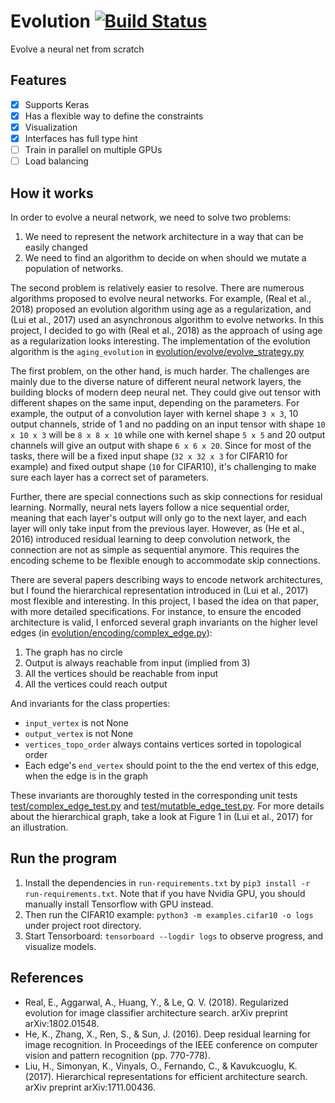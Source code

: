 # Evolution [![Build Status](https://travis-ci.com/zli117/Evolution.svg?token=j4y2W3bQxnm7LkxGR6Um&branch=master)](https://travis-ci.com/zli117/Evolution)
Evolve a neural net from scratch


## Features

  - [X] Supports Keras
  - [X] Has a flexible way to define the constraints
  - [X] Visualization
  - [X] Interfaces has full type hint
  - [ ] Train in parallel on multiple GPUs
  - [ ] Load balancing
  
## How it works
In order to evolve a neural network, we need to solve two problems:

1. We need to represent the network architecture in a way that can
   be easily changed
2. We need to find an algorithm to decide on when should we mutate a
   population of networks.
  
The second problem is relatively easier to resolve. There are numerous
algorithms proposed to evolve neural networks. For example,
(Real et al., 2018) proposed an evolution algorithm using age as a
regularization, and (Lui et al., 2017) used an asynchronous algorithm to
evolve networks. In this project, I decided to go with
(Real et al., 2018) as the approach of using age as a regularization 
looks interesting. The implementation of the evolution algorithm is the
`aging_evolution` in
[evolution/evolve/evolve_strategy.py](evolution/evolve/evolve_strategy.py)

The first problem, on the other hand, is much harder. The challenges are
mainly due to the diverse nature of different neural network layers, the
building blocks of modern deep neural net. They could give
out tensor with different shapes on the same input, depending on the
parameters. For example, the output of a convolution layer with kernel
shape `3 x 3`, 10 output channels, stride of 1 and no padding on an
input tensor with shape `10 x 10 x 3` will be `8 x 8 x 10` while one
with kernel shape `5 x 5` and 20 output channels will give an output
with shape `6 x 6 x 20`. Since for most of the tasks, there will be a
fixed input shape (`32 x 32 x 3` for CIFAR10 for example) and fixed
output shape (`10` for CIFAR10), it's challenging to make sure each
layer has a correct set of parameters.

Further, there are special connections such as skip
connections for residual learning. Normally, neural nets layers 
follow a nice sequential order, meaning that each layer's output will
only go to the next layer, and each layer will only take input from the
previous layer. However, as (He et al., 2016) introduced residual 
learning to deep convolution network, the connection are not
as simple as sequential anymore. This requires the encoding scheme to be
flexible enough to accommodate skip connections. 

There are several papers describing ways to encode network 
architectures, but I found the hierarchical representation introduced in
(Lui et al., 2017) most flexible and interesting. In this project, I
based the idea on that paper, with more detailed specifications. For
instance, to ensure the encoded architecture is valid, I enforced
several graph invariants on the higher level edges
(in [evolution/encoding/complex_edge.py](evolution/encoding/complex_edge.py)):

1. The graph has no circle 
2. Output is always reachable from input (implied from 3)
3. All the vertices should be reachable from input
4. All the vertices could reach output

And invariants for the class properties:

* `input_vertex` is not None
* `output_vertex` is not None
* `vertices_topo_order` always contains vertices sorted in topological 
  order
* Each edge's `end_vertex` should point to the the end vertex of this
  edge, when the edge is in the graph

These invariants are thoroughly tested in the corresponding unit tests
[test/complex_edge_test.py](test/complex_edge_test.py) and 
[test/mutatble_edge_test.py](test/mutable_edge_test.py). For more 
details about the hierarchical graph, take a look at Figure 1 in 
(Lui et al., 2017) for an illustration.

## Run the program

1. Install the dependencies in `run-requirements.txt` by
   `pip3 install -r run-requirements.txt`. Note that if you have Nvidia 
   GPU, you should manually install Tensorflow with GPU instead.
2. Then run the CIFAR10 example: `python3 -m examples.cifar10 -o logs`
   under project root directory.
3. Start Tensorboard: `tensorboard --logdir logs` to observe progress, 
   and visualize models.

## References
* Real, E., Aggarwal, A., Huang, Y., & Le, Q. V. (2018). Regularized
  evolution for image classifier architecture search. arXiv preprint
  arXiv:1802.01548.
* He, K., Zhang, X., Ren, S., & Sun, J. (2016). Deep residual learning 
  for image recognition. In Proceedings of the IEEE conference on 
  computer vision and pattern recognition (pp. 770-778).
* Liu, H., Simonyan, K., Vinyals, O., Fernando, C., & Kavukcuoglu, K.
  (2017). Hierarchical representations for efficient architecture 
  search. arXiv preprint arXiv:1711.00436.
